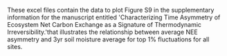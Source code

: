 These excel files contain the data to plot Figure S9 in the supplementary information for the manuscript entitled 'Characterizing Time Asymmetry of Ecosystem Net Carbon Exchange as a Signature of Thermodynamic Irreversibility.'that illustrates the relationship between average NEE asymmetry and 3yr soil moisture average for top 1% fluctuations for all sites.
